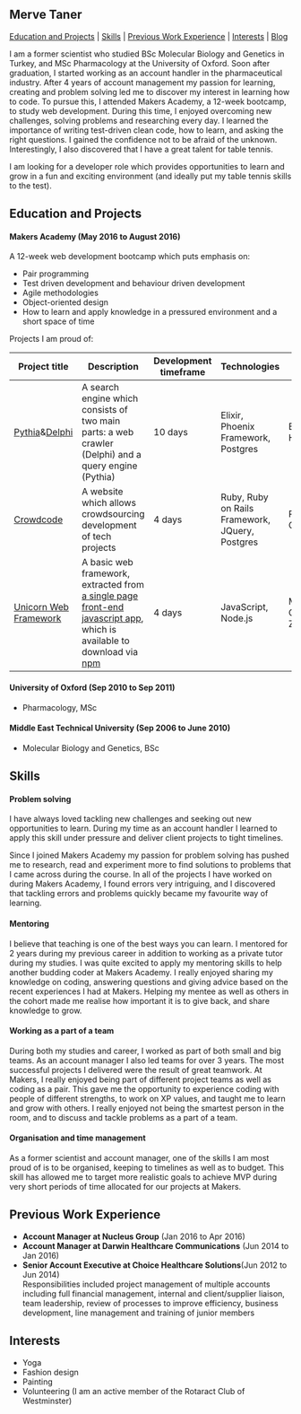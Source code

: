 ## Merve Taner

 [Education and Projects](#education) | [Skills](#skills) | [Previous Work Experience](#experience) | [Interests](#interests) | [Blog](https://medium.com/@merve.taner/)

I am a former scientist who studied BSc Molecular Biology and Genetics in Turkey, and MSc Pharmacology at the University of Oxford. Soon after graduation, I started working as an account handler in the pharmaceutical industry. After 4 years of account management my passion for learning, creating and problem solving led me to discover my interest in learning how to code. To pursue this, I attended Makers Academy, a 12-week bootcamp, to study web development. During this time, I enjoyed overcoming new challenges, solving problems and researching every day. I learned the importance of writing test-driven clean code, how to learn, and asking the right questions. I gained the confidence not to be afraid of the unknown. Interestingly, I also discovered that I have a great talent for table tennis.

I am looking for a developer role which provides opportunities to learn and grow in a fun and exciting environment (and ideally put my table tennis skills to the test).

## <a name="education">Education and Projects</a>

#### Makers Academy (May 2016 to August 2016)

A 12-week web development bootcamp which puts emphasis on:
- Pair programming
- Test driven development and behaviour driven development
- Agile methodologies
- Object-oriented design
- How to learn and apply knowledge in a pressured environment and a short space of time

Projects I am proud of:

Project title  | Description  									| Development timeframe | Technologies | Testing
------------- | ------------------------------	| ------------- |------------- |---------
[Pythia](https://github.com/Andy-Bell/pythia/)&[Delphi](https://github.com/Andy-Bell/delphi) | A search engine which consists of two main parts: a web crawler (Delphi) and a query engine (Pythia) | 10 days | Elixir, Phoenix Framework, Postgres| ESpec, Hound
[Crowdcode](https://github.com/mtaner/crowdcode) | A website which allows crowdsourcing development of tech projects| 4 days | Ruby, Ruby on Rails Framework, JQuery, Postgres | RSpec, Capybara
[Unicorn Web Framework](https://github.com/vannio/unicorn-framework) | A basic web framework, extracted from [a single page front-end javascript app](https://github.com/Jojograndjojo/To-do-List), which is available to download via [npm](https://www.npmjs.com/package/unicorn-list) | 4 days | JavaScript, Node.js | Mocha, Chai, Zombie.js


#### University of Oxford (Sep 2010 to Sep 2011)

- Pharmacology, MSc

#### Middle East Technical University (Sep 2006 to June 2010)

- Molecular Biology and Genetics, BSc

## <a name="skills">Skills</a>


#### Problem solving

I have always loved tackling new challenges and seeking out new opportunities to learn. During my time as an account handler I learned to apply this skill under pressure and deliver client projects to tight timelines.

Since I joined Makers Academy my passion for problem solving has pushed me to research, read and experiment more to find solutions to problems that I came across during the course. In all of the projects I have worked on during Makers Academy, I found errors very intriguing, and I discovered that tackling errors and problems quickly became my favourite way of learning.

#### Mentoring

I believe that teaching is one of the best ways you can learn. I mentored for 2 years during my previous career in addition to working as a private tutor during my studies. I was quite excited to apply my mentoring skills to help another budding coder at Makers Academy. I really enjoyed sharing my knowledge on coding, answering questions and giving advice based on the recent experiences I had at Makers. Helping my mentee as well as others in the cohort made me realise how important it is to give back, and share knowledge to grow.

#### Working as a part of a team

During both my studies and career, I worked as part of both small and big teams. As an account manager I also led teams for over 3 years. The most successful projects I delivered were the result of great teamwork. At Makers, I really enjoyed being part of different project teams as well as coding as a pair. This gave me the opportunity to experience coding with people of different strengths, to work on XP values, and taught me to learn and grow with others. I really enjoyed not being the smartest person in the room, and to discuss and tackle problems as a part of a team.


#### Organisation and time management

As a former scientist and account manager, one of the skills I am most proud of is to be organised, keeping to timelines as well as to budget. This skill has allowed me to target more realistic goals to achieve MVP during very short periods of time allocated for our projects at Makers.


## <a name="experience">Previous Work Experience</a>

- **Account Manager at Nucleus Group** (Jan 2016 to Apr 2016)
- **Account Manager at Darwin Healthcare Communications** (Jun 2014 to Jan 2016)
- **Senior Account Executive at Choice Healthcare Solutions**(Jun 2012 to Jun 2014)   
Responsibilities included project management of multiple accounts including
full financial management, internal and client/supplier liaison, team
leadership, review of processes to improve efficiency, business development, line management and training of junior members  

## <a name="interests">Interests</a>
- Yoga
- Fashion design
- Painting
- Volunteering (I am an active member of the Rotaract Club of Westminster)
